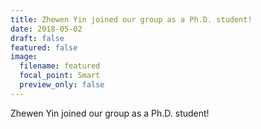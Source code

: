 ```yaml
---
title: Zhewen Yin joined our group as a Ph.D. student!
date: 2018-05-02
draft: false
featured: false
image:
  filename: featured
  focal_point: Smart
  preview_only: false
---
```

Zhewen Yin joined our group as a Ph.D. student!
